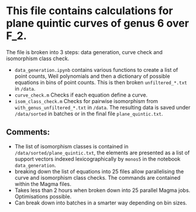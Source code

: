 # This file contains calculations for plane quintic curves of genus 6 over F_2.

The file is broken into 3 steps: data generation, curve check and isomorphism class check.

- ```data_generation.ipynb``` contains various functions to create a list of point counts, Weil polynomials and then a dictionary of possible equations in bins of point counts. This is then broken ```unfiltered_*.txt```  in ```/data```.
- ```curve_check.m``` Checks if each equation define a curve.
- ```isom_class_check.m``` Checks for pairwise isomorphism from ```with_genus_unfiltered_*.txt``` in ```/data```. The resulting data is saved under ```/data/sorted``` in batches or in the final file ```plane_quintic.txt```.

## Comments:
- The list of isomorphism classes is contained in ```/data/sorted/plane_quintic.txt```, the elements are presented as a list of support vectors indexed lexicographically by ```monos5``` in the notebook ```data_generation```.
- breaking down the list of equations into 25 files allow parallelising the curve and isomorphism class checks. The commands are contained within the Magma files.
- Takes less than 2 hours when broken down into 25 parallel Magma jobs. Optimisations possible.
- Can break down into batches in a smarter way depending on bin sizes.
